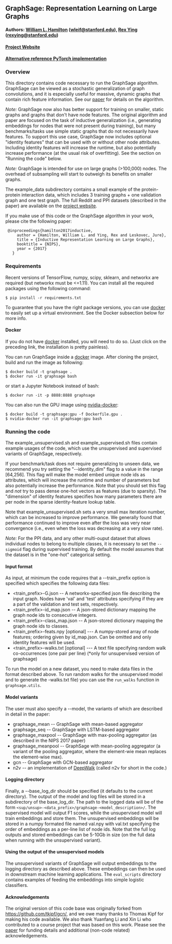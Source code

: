 ## GraphSage: Representation Learning on Large Graphs

#### Authors: [William L. Hamilton](http://stanford.edu/~wleif) (wleif@stanford.edu), [Rex Ying](http://joy-of-thinking.weebly.com/) (rexying@stanford.edu)

#### [Project Website](http://snap.stanford.edu/graphsage/)

#### [Alternative reference PyTorch implementation](https://github.com/williamleif/graphsage-simple/)

### Overview

This directory contains code necessary to run the GraphSage algorithm. GraphSage can be viewed as a stochastic
generalization of graph convolutions, and it is especially useful for massive, dynamic graphs that contain rich feature
information. See our [paper](https://arxiv.org/pdf/1706.02216.pdf) for details on the algorithm.

*Note:* GraphSage now also has better support for training on smaller, static graphs and graphs that don't have node
features. The original algorithm and paper are focused on the task of inductive generalization (i.e., generating
embeddings for nodes that were not present during training), but many benchmarks/tasks use simple static graphs that do
not necessarily have features. To support this use case, GraphSage now includes optional "identity features" that can be
used with or without other node attributes. Including identity features will increase the runtime, but also potentially
increase performance (at the usual risk of overfitting). See the section on "Running the code" below.

*Note:* GraphSage is intended for use on large graphs (>100,000) nodes. The overhead of subsampling will start to
outweigh its benefits on smaller graphs.

The example_data subdirectory contains a small example of the protein-protein interaction data, which includes 3
training graphs + one validation graph and one test graph. The full Reddit and PPI datasets (described in the paper) are
available on the [project website](http://snap.stanford.edu/graphsage/).

If you make use of this code or the GraphSage algorithm in your work, please cite the following paper:

     @inproceedings{hamilton2017inductive,
	     author = {Hamilton, William L. and Ying, Rex and Leskovec, Jure},
	     title = {Inductive Representation Learning on Large Graphs},
	     booktitle = {NIPS},
	     year = {2017}
	   }

### Requirements

Recent versions of TensorFlow, numpy, scipy, sklearn, and networkx are required (but networkx must be <=1.11). You can
install all the required packages using the following command:

	$ pip install -r requirements.txt

To guarantee that you have the right package versions, you can use [docker](https://docs.docker.com/) to easily set up a
virtual environment. See the Docker subsection below for more info.

#### Docker

If you do not have [docker](https://docs.docker.com/) installed, you will need to do so. (Just click on the preceding
link, the installation is pretty painless).

You can run GraphSage inside a [docker](https://docs.docker.com/) image. After cloning the project, build and run the
image as following:

	$ docker build -t graphsage .
	$ docker run -it graphsage bash

or start a Jupyter Notebook instead of bash:

	$ docker run -it -p 8888:8888 graphsage

You can also run the GPU image using [nvidia-docker](https://github.com/NVIDIA/nvidia-docker):

	$ docker build -t graphsage:gpu -f Dockerfile.gpu .
	$ nvidia-docker run -it graphsage:gpu bash	

### Running the code

The example_unsupervised.sh and example_supervised.sh files contain example usages of the code, which use the
unsupervised and supervised variants of GraphSage, respectively.

If your benchmark/task does not require generalizing to unseen data, we recommend you try setting the "--identity_dim"
flag to a value in the range [64,256]. This flag will make the model embed unique node ids as attributes, which will
increase the runtime and number of parameters but also potentially increase the performance. Note that you should set
this flag and *not* try to pass dense one-hot vectors as features (due to sparsity). The "dimension" of identity
features specifies how many parameters there are per node in the sparse identity-feature lookup table.

Note that example_unsupervised.sh sets a very small max iteration number, which can be increased to improve performance.
We generally found that performance continued to improve even after the loss was very near convergence (i.e., even when
the loss was decreasing at a very slow rate).

*Note:* For the PPI data, and any other multi-ouput dataset that allows individual nodes to belong to multiple classes,
it is necessary to set the `--sigmoid` flag during supervised training. By default the model assumes that the dataset is
in the "one-hot" categorical setting.

#### Input format

As input, at minimum the code requires that a --train_prefix option is specified which specifies the following data
files:

* <train_prefix>-G.json -- A networkx-specified json file describing the input graph. Nodes have 'val' and 'test'
  attributes specifying if they are a part of the validation and test sets, respectively.
* <train_prefix>-id_map.json -- A json-stored dictionary mapping the graph node ids to consecutive integers.
* <train_prefix>-class_map.json -- A json-stored dictionary mapping the graph node ids to classes.
* <train_prefix>-feats.npy [optional] --- A numpy-stored array of node features; ordering given by id_map.json. Can be
  omitted and only identity features will be used.
* <train_prefix>-walks.txt [optional] --- A text file specifying random walk co-occurrences (one pair per line) (*only
  for unsupervised version of graphsage)

To run the model on a new dataset, you need to make data files in the format described above. To run random walks for
the unsupervised model and to generate the <prefix>-walks.txt file)
you can use the `run_walks` function in `graphsage.utils`.

#### Model variants

The user must also specify a --model, the variants of which are described in detail in the paper:

* graphsage_mean -- GraphSage with mean-based aggregator
* graphsage_seq -- GraphSage with LSTM-based aggregator
* graphsage_maxpool -- GraphSage with max-pooling aggregator (as described in the NIPS 2017 paper)
* graphsage_meanpool -- GraphSage with mean-pooling aggregator (a variant of the pooling aggregator, where the
  element-wie mean replaces the element-wise max).
* gcn -- GraphSage with GCN-based aggregator
* n2v -- an implementation of [DeepWalk](https://arxiv.org/abs/1403.6652) (called n2v for short in the code.)

#### Logging directory

Finally, a --base_log_dir should be specified (it defaults to the current directory). The output of the model and log
files will be stored in a subdirectory of the base_log_dir. The path to the logged data will be of the
form `<sup/unsup>-<data_prefix>/graphsage-<model_description>/`. The supervised model will output F1 scores, while the
unsupervised model will train embeddings and store them. The unsupervised embeddings will be stored in a numpy formated
file named val.npy with val.txt specifying the order of embeddings as a per-line list of node ids. Note that the full
log outputs and stored embeddings can be 5-10Gb in size (on the full data when running with the unsupervised variant).

#### Using the output of the unsupervised models

The unsupervised variants of GraphSage will output embeddings to the logging directory as described above. These
embeddings can then be used in downstream machine learning applications. The `eval_scripts` directory contains examples
of feeding the embeddings into simple logistic classifiers.

#### Acknowledgements

The original version of this code base was originally forked from https://github.com/tkipf/gcn/, and we owe many thanks
to Thomas Kipf for making his code available. We also thank Yuanfang Li and Xin Li who contributed to a course project
that was based on this work. Please see the [paper](https://arxiv.org/pdf/1706.02216.pdf) for funding details and
additional (non-code related) acknowledgements.
